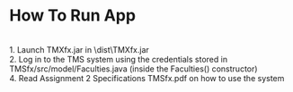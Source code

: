 # How To Run App
<br />
1. Launch TMXfx.jar in \dist\TMXfx.jar
<br/ >
2. Log in to the TMS system using the credentials stored in TMSfx/src/model/Faculties.java (inside the Faculties() constructor)
<br/ >
4. Read Assignment 2 Specifications TMSfx.pdf on how to use the system
